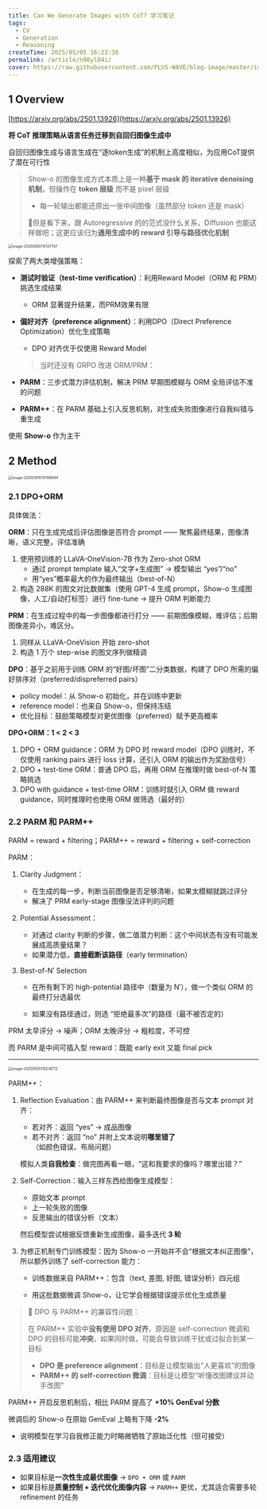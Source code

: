 ```yaml
---
title: Can We Generate Images with CoT? 学习笔记
tags: 
  - CV
  - Generation
  - Reasoning
createTime: 2025/05/05 16:23:38
permalink: /article/n98yl04i/
cover: https://raw.githubusercontent.com/PLUS-WAVE/blog-image/master/img/blog/2025-05-05/image-20250505110137747.png
---
```

## 1 Overview

[https://arxiv.org/abs/2501.13926](https://arxiv.org/abs/2501.13926)

**将 CoT 推理策略从语言任务迁移到自回归图像生成中**

自回归图像生成与语言生成在“逐token生成”的机制上高度相似，为应用CoT提供了潜在可行性

> Show-o 的图像生成方式本质上是一种**基于 mask 的 iterative  <!-- more -->denoising 机制**，但操作在 **token 层级** 而不是 pixel 层级
>
> - 每一轮输出都能还原出一张中间图像（虽然部分 token 还是 mask）
>
> 👀但是看下来，跟 Autoregressive 的的范式没什么关系，Diffusion 也能这样做吧；这更应该归为**通用生成中的 reward 引导与路径优化机制**

<img src="https://raw.githubusercontent.com/PLUS-WAVE/blog-image/master/img/blog/2025-05-05/image-20250505110137747.png" alt="image-20250505110137747" style="zoom: 50%;" />

探索了两大类增强策略：

- **测试时验证（test-time verification）**：利用Reward Model（ORM 和 PRM）挑选生成结果
  - ORM 显著提升结果，而PRM效果有限
- **偏好对齐（preference alignment）**：利用DPO（Direct Preference Optimization）优化生成策略
  - DPO 对齐优于仅使用 Reward Model
  > 当时还没有 GRPO
改进 ORM/PRM：

- **PARM**：三步式潜力评估机制，解决 PRM 早期图模糊与 ORM 全局评估不准的问题
- **PARM++**：在 PARM 基础上引入反思机制，对生成失败图像进行自我纠错与重生成

使用 **Show-o** 作为主干



## 2 Method

<img src="https://raw.githubusercontent.com/PLUS-WAVE/blog-image/master/img/blog/2025-05-05/image-20250505110156944.png" alt="image-20250505110156944" style="zoom:50%;" />

### 2.1 DPO+ORM

具体做法：

**ORM**：只在生成完成后评估图像是否符合 prompt —— 聚焦最终结果，图像清晰，语义完整，评估准确

1. 使用预训练的 LLaVA-OneVision-7B 作为 Zero-shot ORM
   - 通过 prompt template 输入“文字+生成图” → 模型输出 “yes”/“no”
   - 用“yes”概率最大的作为最终输出（best-of-N）
2. 构造 288K 的图文对比数据集（使用 GPT-4 生成 prompt，Show-o 生成图像，人工/自动打标签）进行 fine-tune → 提升 ORM 判断能力

**PRM**：在生成过程中的每一步图像都进行打分 —— 前期图像模糊，难评估；后期图像差异小，难区分。

1. 同样从 LLaVA-OneVision 开始 zero-shot
2. 构造 1 万个 step-wise 的图文序列做精调

**DPO**：基于之前用于训练 ORM 的“好图/坏图”二分类数据，构建了 DPO 所需的偏好排序对（preferred/dispreferred pairs）

- policy model：从 Show-o 初始化，并在训练中更新
- reference model：也来自 Show-o，但保持冻结
- 优化目标：鼓励策略模型对更优图像（preferred）赋予更高概率

**DPO+ORM：1 < 2 < 3**

1. DPO + ORM guidance：ORM 为 DPO 时 reward model（DPO 训练时，不仅使用 ranking pairs 进行 loss 计算，还引入 ORM 的输出作为奖励信号）
2. DPO + test-time ORM：普通 DPO 后，再用 ORM 在推理时做 best-of-N 策略挑选
3. DPO with guidance + test-time ORM：训练时就引入 ORM 做 reward guidance，同时推理时也使用 ORM 做筛选（最好的）

### 2.2 PARM 和 PARM++

PARM = reward + filtering；PARM++ = reward + filtering + self-correction

PARM：

1. Clarity Judgment：

   - 在生成的每一步，判断当前图像是否足够清晰，如果太模糊就跳过评分
   - 解决了 PRM early-stage 图像没法评判的问题

2. Potential Assessment：

   - 对通过 clarity 判断的步骤，做二值潜力判断：这个中间状态有没有可能发展成高质量结果？
   - 如果潜力低，**直接截断该路径**（early termination）

3. Best-of-N′ Selection

   - 在所有剩下的 high-potential 路径中（数量为 N′），做一个类似 ORM 的最终打分选最优

   - 如果没有路径通过，则选 “拒绝最多次”的路径（最不被否定的）

PRM 太早评分 → 噪声；ORM 太晚评分 → 粗粒度，不可控

而 PARM 是中间可插入型 reward：既能 early exit 又能 final pick

---

<img src="https://raw.githubusercontent.com/PLUS-WAVE/blog-image/master/img/blog/2025-05-05/image-20250505110236712.png" alt="image-20250505110236712" style="zoom: 50%;" />

PARM++：

1. Reflection Evaluation：由 PARM++ 来判断最终图像是否与文本 prompt 对齐：

   - 若对齐：返回 “yes” → 成品图像
   - 若不对齐：返回 “no” 并附上文本说明**哪里错了**（如颜色错误、布局问题）

   模拟人类**自我检查**：做完图再看一眼，“这和我要求的像吗？哪里出错？”

2. Self-Correction：输入三样东西给图像生成模型：

   - 原始文本 prompt
   - 上一轮失败的图像
   - 反思输出的错误分析（文本）

   然后模型尝试根据反馈重新生成图像，最多迭代 **3 轮**

3. 为修正机制专门训练模型：因为 Show-o 一开始并不会“根据文本纠正图像”，所以额外训练了 self-correction 能力：

   - 训练数据来自 PARM++：包含（text, 差图, 好图, 错误分析）四元组

   - 用这批数据微调 Show-o，让它学会根据错误提示优化生成质量

> 📌 DPO 与 PARM++ 的兼容性问题：
>
> 在 PARM++ 实验中**没有使用 DPO 对齐**，原因是 self-correction 微调和 DPO 的目标可能**冲突**，如果同时做，可能会导致训练干扰或过拟合到某一目标
>
> - **DPO 是 preference alignment**：目标是让模型输出“人更喜欢”的图像
> - **PARM++ 的 self-correction 微调**：目标是让模型“听懂改图建议并动手改图”

PARM++ 开启反思机制后，相比 PARM 提高了 **+10% GenEval 分数**

微调后的 Show-o 在原始 GenEval 上略有下降 **-2%**

- 说明模型在学习自我修正能力时略微牺牲了原始泛化性（但可接受）

### 2.3 适用建议

- 如果目标是**一次性生成最优图像** → `DPO + ORM` 或 `PARM`
- 如果目标是**质量控制 + 迭代优化图像内容** → `PARM++` 更优，尤其适合需要多轮 refinement 的任务